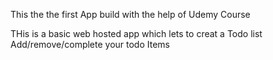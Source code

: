 This the the first App build with the help of Udemy Course 

THis is a basic web hosted app which lets to creat a Todo list
Add/remove/complete your todo Items 
